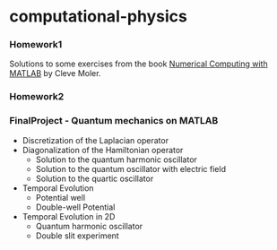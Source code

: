 # computational-physics

### Homework1
Solutions to some exercises from the book [Numerical Computing with MATLAB](https://it.mathworks.com/moler/chapters.html) by Cleve Moler. 

### Homework2


### FinalProject - Quantum mechanics on MATLAB
- Discretization of the Laplacian operator
- Diagonalization of the Hamiltonian operator
    - Solution to the quantum harmonic oscillator
    - Solution to the quantum oscillator with electric field
    - Solution to the quartic oscillator
- Temporal Evolution
    - Potential well
    - Double-well Potential 
- Temporal Evolution in 2D
    - Quantum harmonic oscillator
    - Double slit experiment
